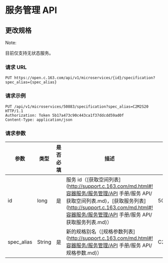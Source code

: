 # 服务管理 API

## 更改规格

<span>Note:</span><div class="alertContent">目前仅支持无状态服务。</div>

### 请求 URL

`PUT https://open.c.163.com/api/v1/microservices/{id}/specification?spec_alias={spec_alias}`

### 请求示例

```http
PUT /api/v1/microservices/50883/specification?spec_alias=C2M2S20 HTTP/1.1
Authorization: Token 5b17a473c90c443ca1f37ddcdd59ad0f
Content-Type: application/json
```

### 请求参数

|    参数    |  类型  | 是否必填 |                                  描述                                 | 示例值  |
|------------|--------|----------|-----------------------------------------------------------------------|---------|
| id         | long   | 是       | 服务 id（[获取空间列表](http://support.c.163.com/md.html#!容器服务/服务管理/API 手册/服务 API/获取空间列表.md)，[获取服务列表](http://support.c.163.com/md.html#!容器服务/服务管理/API 手册/服务 API/获取服务列表.md)） | 50883   |
| spec_alias | String | 是       | 新的规格别名（[规格参数列表](http://support.c.163.com/md.html#!容器服务/服务管理/API 手册/服务 API/规格参数.md)）                          | C2M2S20 |
